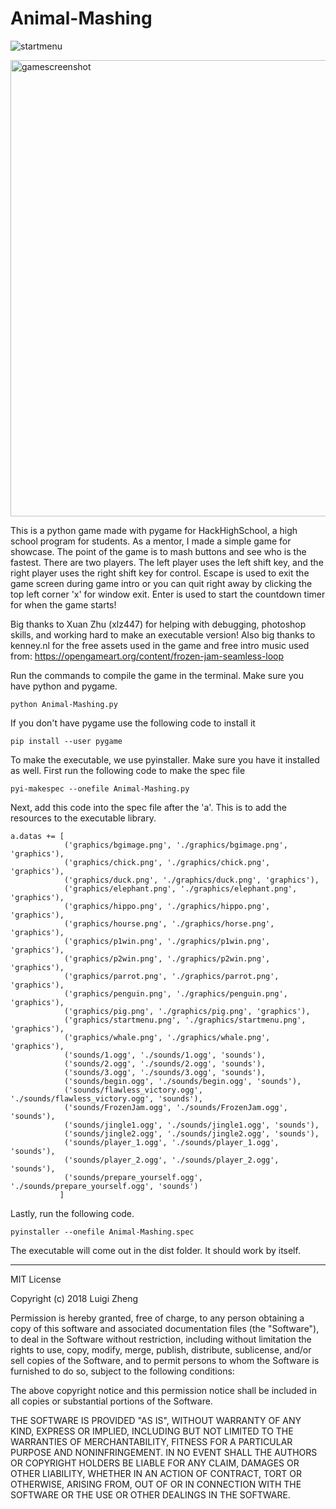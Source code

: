 # Animal-Mashing

![startmenu](https://user-images.githubusercontent.com/10473118/49051851-649df380-f19e-11e8-8830-da4395e9cf53.png)

<img width="730" alt="gamescreenshot" src="https://user-images.githubusercontent.com/10473118/49052014-fe65a080-f19e-11e8-9039-7df37cc2a59d.png">

This is a python game made with pygame for HackHighSchool, a high school program for students. As a mentor, I made a simple game for showcase. The point of the game is to mash buttons and see who is the fastest. There are two players. The left player uses the left shift key, and the right player uses the right shift key for control. Escape is used to exit the game screen during game intro or you can quit right away by clicking the top left corner 'x' for window exit. Enter is used to start the countdown timer for when the game starts!

Big thanks to Xuan Zhu (xlz447) for helping with debugging, photoshop skills, and working hard to make an executable version! Also big thanks to kenney.nl for the free assets used in the game and free intro music used from:
https://opengameart.org/content/frozen-jam-seamless-loop

Run the commands to compile the game in the terminal. Make sure you have python and pygame.  
```
python Animal-Mashing.py
```
If you don't have pygame use the following code to install it
```
pip install --user pygame
```
To make the executable, we use pyinstaller. Make sure you have it installed as well.
First run the following code to make the spec file
```
pyi-makespec --onefile Animal-Mashing.py
```
Next, add this code into the spec file after the 'a'. This is to add the resources to the executable library.
```
a.datas += [
            ('graphics/bgimage.png', './graphics/bgimage.png', 'graphics'),
            ('graphics/chick.png', './graphics/chick.png', 'graphics'),
            ('graphics/duck.png', './graphics/duck.png', 'graphics'),
            ('graphics/elephant.png', './graphics/elephant.png', 'graphics'),
            ('graphics/hippo.png', './graphics/hippo.png', 'graphics'),
            ('graphics/hourse.png', './graphics/horse.png', 'graphics'),
            ('graphics/p1win.png', './graphics/p1win.png', 'graphics'),
            ('graphics/p2win.png', './graphics/p2win.png', 'graphics'),
            ('graphics/parrot.png', './graphics/parrot.png', 'graphics'),
            ('graphics/penguin.png', './graphics/penguin.png', 'graphics'),
            ('graphics/pig.png', './graphics/pig.png', 'graphics'),
            ('graphics/startmenu.png', './graphics/startmenu.png', 'graphics'),
            ('graphics/whale.png', './graphics/whale.png', 'graphics'),
            ('sounds/1.ogg', './sounds/1.ogg', 'sounds'),
            ('sounds/2.ogg', './sounds/2.ogg', 'sounds'),
            ('sounds/3.ogg', './sounds/3.ogg', 'sounds'),
            ('sounds/begin.ogg', './sounds/begin.ogg', 'sounds'),
            ('sounds/flawless_victory.ogg', './sounds/flawless_victory.ogg', 'sounds'),
            ('sounds/FrozenJam.ogg', './sounds/FrozenJam.ogg', 'sounds'),
            ('sounds/jingle1.ogg', './sounds/jingle1.ogg', 'sounds'),
            ('sounds/jingle2.ogg', './sounds/jingle2.ogg', 'sounds'),
            ('sounds/player_1.ogg', './sounds/player_1.ogg', 'sounds'),
            ('sounds/player_2.ogg', './sounds/player_2.ogg', 'sounds'),
            ('sounds/prepare_yourself.ogg', './sounds/prepare_yourself.ogg', 'sounds')
           ]
```
Lastly, run the following code.
```
pyinstaller --onefile Animal-Mashing.spec
```
The executable will come out in the dist folder. It should work by itself. 

---
MIT License

Copyright (c) 2018 Luigi Zheng

Permission is hereby granted, free of charge, to any person obtaining a copy
of this software and associated documentation files (the "Software"), to deal
in the Software without restriction, including without limitation the rights
to use, copy, modify, merge, publish, distribute, sublicense, and/or sell
copies of the Software, and to permit persons to whom the Software is
furnished to do so, subject to the following conditions:

The above copyright notice and this permission notice shall be included in all
copies or substantial portions of the Software.

THE SOFTWARE IS PROVIDED "AS IS", WITHOUT WARRANTY OF ANY KIND, EXPRESS OR
IMPLIED, INCLUDING BUT NOT LIMITED TO THE WARRANTIES OF MERCHANTABILITY,
FITNESS FOR A PARTICULAR PURPOSE AND NONINFRINGEMENT. IN NO EVENT SHALL THE
AUTHORS OR COPYRIGHT HOLDERS BE LIABLE FOR ANY CLAIM, DAMAGES OR OTHER
LIABILITY, WHETHER IN AN ACTION OF CONTRACT, TORT OR OTHERWISE, ARISING FROM,
OUT OF OR IN CONNECTION WITH THE SOFTWARE OR THE USE OR OTHER DEALINGS IN THE
SOFTWARE.
